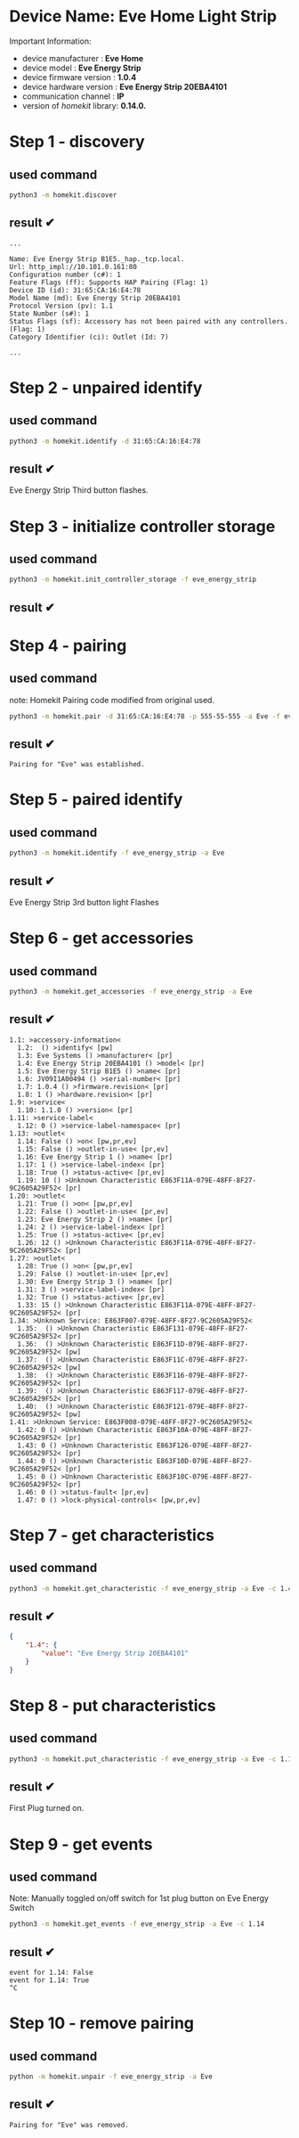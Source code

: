 
# Device Name: **Eve Home Light Strip**

Important Information:
 * device manufacturer : **Eve Home**
 * device model : **Eve Energy Strip**
 * device firmware version : **1.0.4**
 * device hardware version : **Eve Energy Strip 20EBA4101**
 * communication channel : **IP**
 * version of *homekit* library: **0.14.0.**

# Step 1 - discovery

## used command


```bash
python3 -m homekit.discover
```

## result **✔**

```
...

Name: Eve Energy Strip B1E5._hap._tcp.local.
Url: http_impl://10.101.0.161:80
Configuration number (c#): 1
Feature Flags (ff): Supports HAP Pairing (Flag: 1)
Device ID (id): 31:65:CA:16:E4:78
Model Name (md): Eve Energy Strip 20EBA4101
Protocol Version (pv): 1.1
State Number (s#): 1
Status Flags (sf): Accessory has not been paired with any controllers. (Flag: 1)
Category Identifier (ci): Outlet (Id: 7)

...
```

# Step 2 - unpaired identify
## used command


```bash
python3 -m homekit.identify -d 31:65:CA:16:E4:78
```

## result **✔**

Eve Energy Strip Third button flashes.

# Step 3 - initialize controller storage

## used command


```bash
python3 -m homekit.init_controller_storage -f eve_energy_strip
```

## result **✔**

# Step 4 - pairing

## used command

note: Homekit Pairing code modified from original used.


```bash
python3 -m homekit.pair -d 31:65:CA:16:E4:78 -p 555-55-555 -a Eve -f eve_energy_strip
```

## result **✔**

```text
Pairing for "Eve" was established.
```

# Step 5 - paired identify

## used command


```bash
python3 -m homekit.identify -f eve_energy_strip -a Eve
```

## result  **✔**

Eve Energy Strip 3rd button light Flashes

# Step 6 - get accessories

## used command


```bash
python3 -m homekit.get_accessories -f eve_energy_strip -a Eve
```

## result  **✔**
```text
1.1: >accessory-information<
  1.2:  () >identify< [pw]
  1.3: Eve Systems () >manufacturer< [pr]
  1.4: Eve Energy Strip 20EBA4101 () >model< [pr]
  1.5: Eve Energy Strip B1E5 () >name< [pr]
  1.6: JV09I1A00494 () >serial-number< [pr]
  1.7: 1.0.4 () >firmware.revision< [pr]
  1.8: 1 () >hardware.revision< [pr]
1.9: >service<
  1.10: 1.1.0 () >version< [pr]
1.11: >service-label<
  1.12: 0 () >service-label-namespace< [pr]
1.13: >outlet<
  1.14: False () >on< [pw,pr,ev]
  1.15: False () >outlet-in-use< [pr,ev]
  1.16: Eve Energy Strip 1 () >name< [pr]
  1.17: 1 () >service-label-index< [pr]
  1.18: True () >status-active< [pr,ev]
  1.19: 10 () >Unknown Characteristic E863F11A-079E-48FF-8F27-9C2605A29F52< [pr]
1.20: >outlet<
  1.21: True () >on< [pw,pr,ev]
  1.22: False () >outlet-in-use< [pr,ev]
  1.23: Eve Energy Strip 2 () >name< [pr]
  1.24: 2 () >service-label-index< [pr]
  1.25: True () >status-active< [pr,ev]
  1.26: 12 () >Unknown Characteristic E863F11A-079E-48FF-8F27-9C2605A29F52< [pr]
1.27: >outlet<
  1.28: True () >on< [pw,pr,ev]
  1.29: False () >outlet-in-use< [pr,ev]
  1.30: Eve Energy Strip 3 () >name< [pr]
  1.31: 3 () >service-label-index< [pr]
  1.32: True () >status-active< [pr,ev]
  1.33: 15 () >Unknown Characteristic E863F11A-079E-48FF-8F27-9C2605A29F52< [pr]
1.34: >Unknown Service: E863F007-079E-48FF-8F27-9C2605A29F52<
  1.35:  () >Unknown Characteristic E863F131-079E-48FF-8F27-9C2605A29F52< [pr]
  1.36:  () >Unknown Characteristic E863F11D-079E-48FF-8F27-9C2605A29F52< [pw]
  1.37:  () >Unknown Characteristic E863F11C-079E-48FF-8F27-9C2605A29F52< [pw]
  1.38:  () >Unknown Characteristic E863F116-079E-48FF-8F27-9C2605A29F52< [pr]
  1.39:  () >Unknown Characteristic E863F117-079E-48FF-8F27-9C2605A29F52< [pr]
  1.40:  () >Unknown Characteristic E863F121-079E-48FF-8F27-9C2605A29F52< [pw]
1.41: >Unknown Service: E863F008-079E-48FF-8F27-9C2605A29F52<
  1.42: 0 () >Unknown Characteristic E863F10A-079E-48FF-8F27-9C2605A29F52< [pr]
  1.43: 0 () >Unknown Characteristic E863F126-079E-48FF-8F27-9C2605A29F52< [pr]
  1.44: 0 () >Unknown Characteristic E863F10D-079E-48FF-8F27-9C2605A29F52< [pr]
  1.45: 0 () >Unknown Characteristic E863F10C-079E-48FF-8F27-9C2605A29F52< [pr]
  1.46: 0 () >status-fault< [pr,ev]
  1.47: 0 () >lock-physical-controls< [pw,pr,ev]
```

# Step 7 - get characteristics

## used command


```bash
python3 -m homekit.get_characteristic -f eve_energy_strip -a Eve -c 1.4
```

## result  **✔**

```json
{
    "1.4": {
        "value": "Eve Energy Strip 20EBA4101"
    }
}
```


# Step 8 - put characteristics

## used command

```bash
python3 -m homekit.put_characteristic -f eve_energy_strip -a Eve -c 1.14 True
```

## result  **✔**

First Plug turned on.

# Step 9 - get events

## used command

Note: Manually toggled on/off switch for 1st plug button on Eve Energy Switch


```bash
python3 -m homekit.get_events -f eve_energy_strip -a Eve -c 1.14
```

## result  **✔**

```text
event for 1.14: False
event for 1.14: True
^C
```


# Step 10 - remove pairing

## used command


```bash
python -m homekit.unpair -f eve_energy_strip -a Eve
```

## result  **✔**
```text
Pairing for "Eve" was removed.
```
